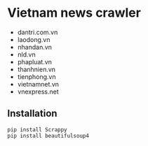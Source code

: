 # Vietnam news crawler

+ dantri.com.vn
+ laodong.vn
+ nhandan.vn
+ nld.vn
+ phapluat.vn
+ thanhnien.vn
+ tienphong.vn
+ vietnamnet.vn
+ vnexpress.net


## Installation

```
pip install Scrappy
pip install beautifulsoup4
```



